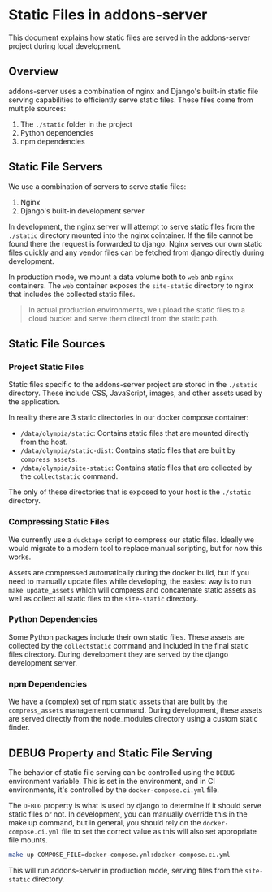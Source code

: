 # Static Files in addons-server

This document explains how static files are served in the addons-server project during local development.

## Overview

addons-server uses a combination of nginx and Django's built-in static file serving capabilities to efficiently serve static files.
These files come from multiple sources:

1. The `./static` folder in the project
2. Python dependencies
3. npm dependencies

## Static File Servers

We use a combination of servers to serve static files:

1. Nginx
2. Django's built-in development server

In development, the nginx server will attempt to serve static files from the `./static` directory mounted into the nginx cointainer.
If the file cannot be found there the request is forwarded to django.
Nginx serves our own static files quickly and any vendor files can be fetched from django directly during development.

In production mode, we mount a data volume both to `web` anb `nginx` containers.
The `web` container exposes the `site-static` directory to nginx that includes the collected static files.

> In actual production environments, we upload the static files to a cloud bucket and serve them directl from the static path.

## Static File Sources

### Project Static Files

Static files specific to the addons-server project are stored in the `./static` directory. These include CSS, JavaScript, images, and other assets used by the application.

In reality there are 3 static directories in our docker compose container:

- `/data/olympia/static`: Contains static files that are mounted directly from the host.
- `/data/olympia/static-dist`: Contains static files that are built by `compress_assets`.
- `/data/olympia/site-static`: Contains static files that are collected by the `collectstatic` command.

The only of these directories that is exposed to your host is the `./static` directory.

### Compressing Static Files

We currently use a `ducktape` script to compress our static files.
Ideally we would migrate to a modern tool to replace manual scripting, but for now this works.

Assets are compressed automatically during the docker build, but if you need to manually update files while developing,
the easiest way is to run `make update_assets` which will compress and concatenate static assets as well as  collect all static files
to the `site-static` directory.

### Python Dependencies

Some Python packages include their own static files. These assets are collected by the `collectstatic` command and included in the final static files directory.
During development they are served by the django development server.

### npm Dependencies

We have a (complex) set of npm static assets that are built by the `compress_assets` management command.
During development, these assets are served directly from the node_modules directory using a custom static finder.

## DEBUG Property and Static File Serving

The behavior of static file serving can be controlled using the `DEBUG` environment variable.
This is set in the environment, and in CI environments, it's controlled by the `docker-compose.ci.yml` file.

The `DEBUG` property is what is used by django to determine if it should serve static files or not. In development,
you can manually override this in the make up command, but in general, you should rely on the `docker-compose.ci.yml` file
to set the correct value as this will also set appropriate file mounts.

```bash
make up COMPOSE_FILE=docker-compose.yml:docker-compose.ci.yml
```

This will run addons-server in production mode, serving files from the `site-static` directory.
